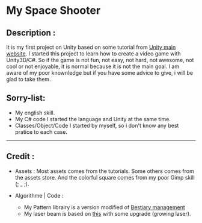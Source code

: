# My Space Shooter

## Description :

It is my first project on Unity based on some tutorial from [Unity main website](https://unity3d.com/learn/tutorials/projects/space-shooter-tutorial).
I started this project to learn how to create a video game with Unity3D/C#. So if the game is not fun, not easy, not hard, not awesome, not cool or not enjoyable, it is normal because it is not the main goal.
I am aware of my poor knownledge but if you have some advice to give, i will be glad to take them.


## Sorry-list:

- My english skill.
- My C# code
	I started the language and Unity at the same time.
- Classes/Object/Code
	I started by myself, so i don't know any best pratice to each case.


* * *

## Credit :

- Assets :
Most assets comes from the tutorials.
Some others comes from the assets store.
And the colorful square comes from my poor Gimp skill (; _ ;).

- Algorithme | Code :
	- My Pattern librairy is a version modified of [Bestiary management](https://theliquidfire.wordpress.com/2014/12/25/bestiary-management-and-scriptable-objects/)
	- My laser beam is based on [this](http://steredenn-game.tumblr.com/post/98397504410/steredenn-making-an-expandable-laser) with some upgrade (growing laser).
